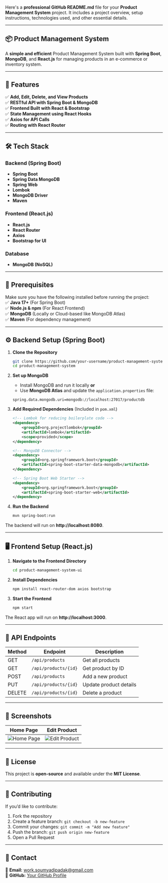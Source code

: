 Here's a **professional GitHub README.md** file for your **Product Management System** project. It includes a project overview, setup instructions, technologies used, and other essential details.

---

## **📦 Product Management System**

A **simple and efficient** Product Management System built with **Spring Boot**, **MongoDB**, and **React.js** for managing products in an e-commerce or inventory system.

---

## **🚀 Features**

✅ **Add, Edit, Delete, and View Products**  
✅ **RESTful API with Spring Boot & MongoDB**  
✅ **Frontend Built with React & Bootstrap**  
✅ **State Management using React Hooks**  
✅ **Axios for API Calls**  
✅ **Routing with React Router**

---

## **🛠️ Tech Stack**

### **Backend (Spring Boot)**

- **Spring Boot**
- **Spring Data MongoDB**
- **Spring Web**
- **Lombok**
- **MongoDB Driver**
- **Maven**

### **Frontend (React.js)**

- **React.js**
- **React Router**
- **Axios**
- **Bootstrap for UI**

### **Database**

- **MongoDB (NoSQL)**

---

## **📌 Prerequisites**

Make sure you have the following installed before running the project:  
✅ **Java 17+** (For Spring Boot)  
✅ **Node.js & npm** (For React Frontend)  
✅ **MongoDB** (Locally or Cloud-based like MongoDB Atlas)  
✅ **Maven** (For dependency management)

---

## **⚙️ Backend Setup (Spring Boot)**

1. **Clone the Repository**

   ```sh
   git clone https://github.com/your-username/product-management-system.git
   cd product-management-system
   ```

2. **Set up MongoDB**

   - Install MongoDB and run it locally **or**
   - Use **MongoDB Atlas** and update the `application.properties` file:

   ```properties
   spring.data.mongodb.uri=mongodb://localhost:27017/productdb
   ```

3. **Add Required Dependencies** (Included in `pom.xml`)

   ```xml
   <!-- Lombok for reducing boilerplate code -->
   <dependency>
       <groupId>org.projectlombok</groupId>
       <artifactId>lombok</artifactId>
       <scope>provided</scope>
   </dependency>

   <!-- MongoDB Connector -->
   <dependency>
       <groupId>org.springframework.boot</groupId>
       <artifactId>spring-boot-starter-data-mongodb</artifactId>
   </dependency>

   <!-- Spring Boot Web Starter -->
   <dependency>
       <groupId>org.springframework.boot</groupId>
       <artifactId>spring-boot-starter-web</artifactId>
   </dependency>
   ```

4. **Run the Backend**
   ```sh
   mvn spring-boot:run
   ```

The backend will run on **http://localhost:8080**.

---

## **🖥️ Frontend Setup (React.js)**

1. **Navigate to the Frontend Directory**

   ```sh
   cd product-management-system-ui
   ```

2. **Install Dependencies**

   ```sh
   npm install react-router-dom axios bootstrap
   ```

3. **Start the Frontend**
   ```sh
   npm start
   ```

The React app will run on **http://localhost:3000**.

---

## **📌 API Endpoints**

| Method | Endpoint             | Description            |
| ------ | -------------------- | ---------------------- |
| GET    | `/api/products`      | Get all products       |
| GET    | `/api/products/{id}` | Get product by ID      |
| POST   | `/api/products`      | Add a new product      |
| PUT    | `/api/products/{id}` | Update product details |
| DELETE | `/api/products/{id}` | Delete a product       |

---

## **📸 Screenshots**

| Home Page                                         | Edit Product                                         |
| ------------------------------------------------- | ---------------------------------------------------- |
| ![Home Page](https://via.placeholder.com/600x300) | ![Edit Product](https://via.placeholder.com/600x300) |

---

## **📜 License**

This project is **open-source** and available under the **MIT License**.

---

## **🤝 Contributing**

If you’d like to contribute:

1. Fork the repository
2. Create a feature branch: `git checkout -b new-feature`
3. Commit your changes: `git commit -m "Add new feature"`
4. Push the branch: `git push origin new-feature`
5. Open a Pull Request

---

## **💬 Contact**

📧 **Email:** [work.soumyadipadak@gmail.com](mailto:work.soumyadipadak@gmail.com)  
🔗 **GitHub:** [Your GitHub Profile](https://github.com/soumyadip-adak99)
